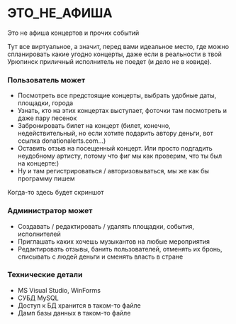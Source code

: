 # ЭТО_НЕ_АФИША
Это не афиша концертов и прочих событий

Тут все виртуальное, а значит, перед вами идеальное место, где можно спланировать какие угодно концерты, даже если в реальности в твой Урюпинск приличный исполнитель не поедет (и дело не в ковиде).

### Пользователь может
* Посмотреть все предстоящие концерты, выбрать удобные даты, площадки, города
* Узнать, кто на этих концертах выступает, фоточки там посмотреть и даже пару песенок
* Забронировать билет на концерт (билет, конечно, недействительный, но если хотите подарить автору деньги, вот ссылка donationalerts.com...)
* Оставить отзыв на посещенный концерт. Или просто подгадить неудобному артисту, потому что фиг мы как проверим, что ты был на концерте:)
* Ну и там регистрироваться / авторизовываться, мы же как бы программу пишем

Когда-то здесь будет скриншот

### Администратор может
* Создавать / редактировать / удалять площадки, события, исполнителей
* Приглашать каких хочешь музыкантов на любые мероприятия
* Редактировать отзывы, банить пользователей, отменять их бронь, списывать с людей деньги и сменять власть в стране

### Технические детали
* MS Visual Studio, WinForms
* СУБД MySQL
* Доступ к БД хранится в таком-то файле
* Дамп базы данных в таком-то файле